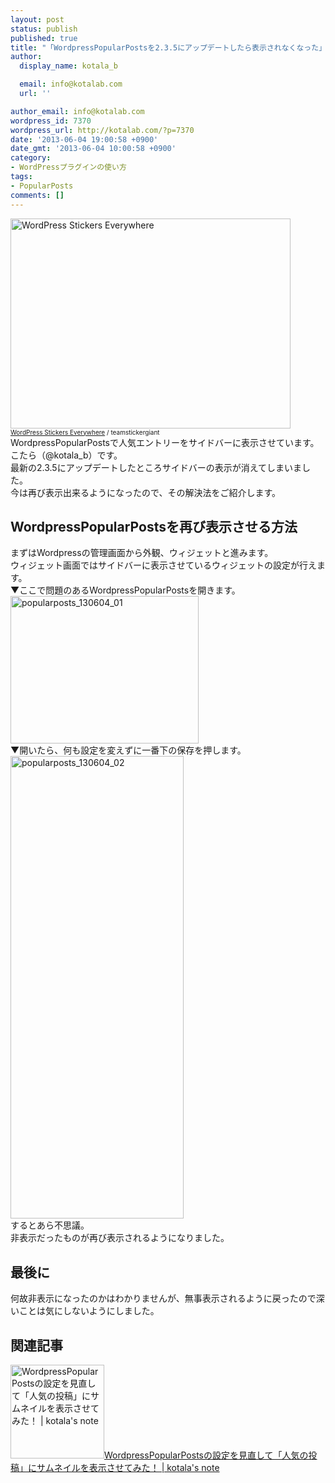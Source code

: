 ```yaml
---
layout: post
status: publish
published: true
title: "「WordpressPopularPostsを2.3.5にアップデートしたら表示されなくなった」を解決する方法"
author:
  display_name: kotala_b

  email: info@kotalab.com
  url: ''

author_email: info@kotalab.com
wordpress_id: 7370
wordpress_url: http://kotalab.com/?p=7370
date: '2013-06-04 19:00:58 +0900'
date_gmt: '2013-06-04 10:00:58 +0900'
category:
- WordPressプラグインの使い方
tags:
- PopularPosts
comments: []
---
```

<p><img src="http://kotalab.com/wp-content/uploads/link_120708.jpg" alt="WordPress Stickers Everywhere" width="448" height="336" class="alignnone size-full wp-image-1330" /><br />
<span style="font-size:10px;"><a href="http://www.flickr.com/photos/stickergiant/3769771267/" target="_blank">WordPress Stickers Everywhere</a> / teamstickergiant</span><br />
WordpressPopularPostsで人気エントリーをサイドバーに表示させています。こたら（@kotala_b）です。<br />
最新の2.3.5にアップデートしたところサイドバーの表示が消えてしまいました。<br />
今は再び表示出来るようになったので、その解決法をご紹介します。<br />
<!--more--></p>
<h2>WordpressPopularPostsを再び表示させる方法</h2>
<p>まずはWordpressの管理画面から外観、ウィジェットと進みます。<br />
ウィジェット画面ではサイドバーに表示させているウィジェットの設定が行えます。<br />
▼ここで問題のあるWordpressPopularPostsを開きます。<br />
<img src="http://kotalab.com/wp-content/uploads/popularposts_130604_01.jpg" alt="popularposts_130604_01" width="301" height="236" class="alignnone size-full wp-image-7371" /><br />
▼開いたら、何も設定を変えずに一番下の保存を押します。<br />
<img src="http://kotalab.com/wp-content/uploads/popularposts_130604_02.jpg" alt="popularposts_130604_02" width="277" height="740" class="alignnone size-large wp-image-7372" /><br />
するとあら不思議。<br />
非表示だったものが再び表示されるようになりました。</p>
<h2>最後に</h2>
<p>何故非表示になったのかはわかりませんが、無事表示されるように戻ったので深いことは気にしないようにしました。</p>
<h2 class="rele">関連記事</h2>
<p><a href="http://kotalab.com/wordpress-plugin-popular-posts" target="_blank"><img  class="alignleft" src="http://kotalab.com/wp-content/uploads/link_120708.jpg" alt="WordpressPopularPostsの設定を見直して「人気の投稿」にサムネイルを表示させてみた！ | kotala's note" width="150" /></a><a href="http://kotalab.com/wordpress-plugin-popular-posts" target="_blank">WordpressPopularPostsの設定を見直して「人気の投稿」にサムネイルを表示させてみた！ | kotala's note</a><br style="clear:both;" /></p>
